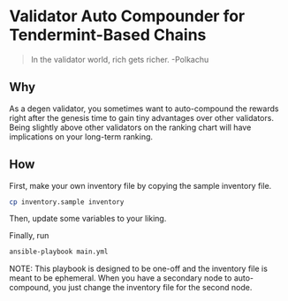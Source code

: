 # Validator Auto Compounder for Tendermint-Based Chains

> In the validator world, rich gets richer. -Polkachu

## Why

As a degen validator, you sometimes want to auto-compound the rewards right after the genesis time to gain tiny advantages over other validators. Being slightly above other validators on the ranking chart will have implications on your long-term ranking.

## How

First, make your own inventory file by copying the sample inventory file.

```bash
cp inventory.sample inventory
```

Then, update some variables to your liking.

Finally, run

```bash
ansible-playbook main.yml
```

NOTE: This playbook is designed to be one-off and the inventory file is meant to be ephemeral. When you have a secondary node to auto-compound, you just change the inventory file for the second node.
